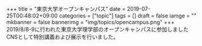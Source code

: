 +++
 title =  "東京大学オープンキャンパス"
 date = 2019-07-25T00:48:02+09:00
 categories = ["topic"]
 tags = []
 draft = false
 iamge = ""
 mkbanner = false
 bannerimg = "img/topics/opencampus.png"
+++
 2019/8/8-9に行われた東京大学理学部のオープンキャンパスに参加しました<br>
 CNSとして特別講義および展示を行いました。
